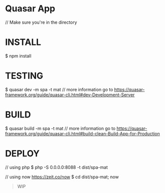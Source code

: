 # Quasar App

// Make sure you're in the directory

# INSTALL 
$ npm install

# TESTING
$ quasar dev -m spa -t mat 
// more information go to https://quasar-framework.org/guide/quasar-cli.html#dev-Development-Server

# BUILD
$ quasar build -m spa -t mat
// more information go to https://quasar-framework.org/guide/quasar-cli.html#build-clean-Build-App-for-Production

# DEPLOY
// using php
$ php -S 0.0.0.0:8088 -t dist/spa-mat

// using now https://zeit.co/now
$ cd dist/spa-mat; now

> WIP
